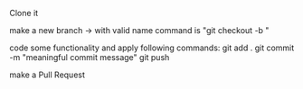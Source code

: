 Clone it 

make a new branch -> with valid name command is "git checkout -b <meaningful-branch-name>"

code some functionality and apply following commands:
git add .
git commit -m "meaningful commit message"
git push 

make a Pull Request 
